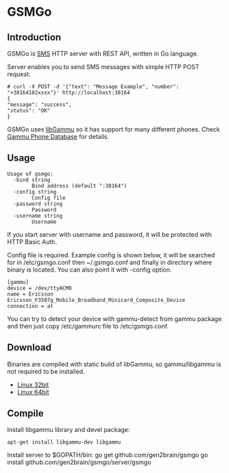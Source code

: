 GSMGo
=========

Introduction
------------

GSMGo is [SMS](https://en.wikipedia.org/wiki/Short_Message_Service) HTTP server with REST API, written in Go language.

Server enables you to send SMS messages with simple HTTP POST request:

    # curl -X POST -d '{"text": "Message Example", "number": "+38164182xxxx"}' http://localhost:38164
    {
    "message": "success",
    "status": "OK"
    }

GSMGo uses [libGammu](http://wammu.eu/libgammu/) so it has support for many different phones. Check [Gammu Phone Database](http://wammu.eu/phones/) for details.

Usage
-----

    Usage of gsmgo:
      -bind string
            Bind address (default ":38164")
      -config string
            Config file
      -password string
            Password
      -username string
            Username

If you start server with username and password, it will be protected with HTTP Basic Auth.

Config file is required. Example config is shown below, it will be searched for in /etc/gsmgo.conf then ~/.gsmgo.conf and finally in directory where binary is located.
You can also point it with -config option.

    [gammu]
    device = /dev/ttyACM0
    name = Ericsson Ericsson_F3507g_Mobile_Broadband_Minicard_Composite_Device
    connection = at

You can try to detect your device with gammu-detect from gammu package and then just copy /etc/gammurc file to /etc/gsmgo.conf.


Download
--------

Binaries are compiled with static build of libGammu, so gammu/libgammu is not required to be installed.

 - [Linux 32bit](https://github.com/gen2brain/gsmgo/releases/download/1.0/gsmgo-1.0-32bit.tar.gz)
 - [Linux 64bit](https://github.com/gen2brain/gsmgo/releases/download/1.0/gsmgo-1.0-64bit.tar.gz)

Compile
-------

Install libgammu library and devel package:

    apt-get install libgammu-dev libgammu

Install server to $GOPATH/bin:
    go get github.com/gen2brain/gsmgo
    go install github.com/gen2brain/gsmgo/server/gsmgo

